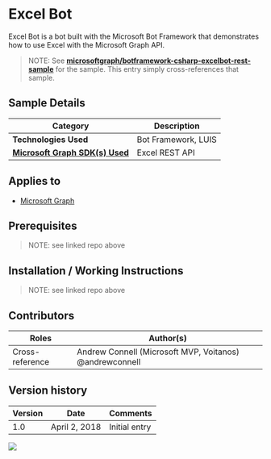 # Excel Bot

Excel Bot is a bot built with the Microsoft Bot Framework that demonstrates how to use Excel with the Microsoft Graph API.

> NOTE: See **[microsoftgraph/botframework-csharp-excelbot-rest-sample](https://github.com/microsoftgraph/botframework-csharp-excelbot-rest-sample)** for the sample. This entry simply cross-references that sample.

## Sample Details

|               Category               |     Description     |
| ------------------------------------ | ------------------- |
| **Technologies Used**                | Bot Framework, LUIS |
| **[Microsoft Graph SDK(s) Used][1]** | Excel REST API      |

## Applies to

* [Microsoft Graph](https://developer.microsoft.com/en-us/graph)

## Prerequisites

> NOTE: see linked repo above

## Installation / Working Instructions

> NOTE: see linked repo above

## Contributors

|      Roles      |                        Author(s)                        |
| --------------- | ------------------------------------------------------- |
| Cross-reference | Andrew Connell (Microsoft MVP, Voitanos) @andrewconnell |

## Version history

| Version |     Date      |   Comments    |
| ------- | ------------- | ------------- |
| 1.0     | April 2, 2018 | Initial entry |

[1]: https://developer.microsoft.com/en-us/graph/code-samples-and-sdks

![](https://telemetry.sharepointpnp.com/msgraph-community-samples/samples/botframework-csharp-excelbot-rest)